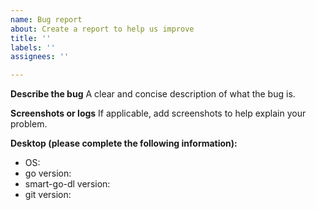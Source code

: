 ```yaml
---
name: Bug report
about: Create a report to help us improve
title: ''
labels: ''
assignees: ''

---
```


**Describe the bug**
A clear and concise description of what the bug is.

**Screenshots or logs**
If applicable, add screenshots to help explain your problem.

**Desktop (please complete the following information):**
 - OS:  
 - go version: 
 - smart-go-dl version:
 - git version:
